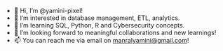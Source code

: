 - 👋 Hi, I’m @yamini-pixel!
- 👀 I’m interested in database management, ETL, analytics.
- 🌱 I’m learning SQL, Python, R and Cybersecurity concepts.
- 💞️ I’m looking forward to meaningful collaborations and new learnings!
- 📫 You can reach me via email on manralyamini@gmail.com!
<!---
yamini-pixel/yamini-pixel is a ✨ special ✨ repository because its `README.md` (this file) appears on your GitHub profile.
You can click the Preview link to take a look at your changes.
--->
